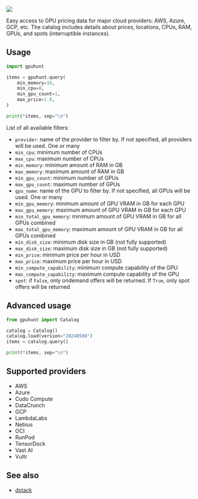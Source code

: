 [![](https://img.shields.io/pypi/v/gpuhunt)](https://pypi.org/project/gpuhunt/)

Easy access to GPU pricing data for major cloud providers: AWS, Azure, GCP, etc.
The catalog includes details about prices, locations, CPUs, RAM, GPUs, and spots (interruptible instances).

## Usage

```python
import gpuhunt

items = gpuhunt.query(
    min_memory=16,
    min_cpu=8,
    min_gpu_count=1,
    max_price=1.0,
)

print(*items, sep="\n")
```

List of all available filters:

* `provider`: name of the provider to filter by. If not specified, all providers will be used. One or many
* `min_cpu`: minimum number of CPUs
* `max_cpu`: maximum number of CPUs
* `min_memory`: minimum amount of RAM in GB
* `max_memory`: maximum amount of RAM in GB
* `min_gpu_count`: minimum number of GPUs
* `max_gpu_count`: maximum number of GPUs
* `gpu_name`: name of the GPU to filter by. If not specified, all GPUs will be used. One or many
* `min_gpu_memory`: minimum amount of GPU VRAM in GB for each GPU
* `max_gpu_memory`: maximum amount of GPU VRAM in GB for each GPU
* `min_total_gpu_memory`: minimum amount of GPU VRAM in GB for all GPUs combined
* `max_total_gpu_memory`: maximum amount of GPU VRAM in GB for all GPUs combined
* `min_disk_size`: minimum disk size in GB (not fully supported)
* `max_disk_size`: maximum disk size in GB (not fully supported)
* `min_price`: minimum price per hour in USD
* `max_price`: maximum price per hour in USD
* `min_compute_capability`: minimum compute capability of the GPU
* `max_compute_capability`: maximum compute capability of the GPU
* `spot`: if `False`, only ondemand offers will be returned. If `True`, only spot offers will be returned

## Advanced usage

```python
from gpuhunt import Catalog

catalog = Catalog()
catalog.load(version="20240508")
items = catalog.query()

print(*items, sep="\n")
```

## Supported providers

* AWS
* Azure
* Cudo Compute
* DataCrunch
* GCP
* LambdaLabs
* Nebius
* OCI
* RunPod
* TensorDock
* Vast AI
* Vultr

## See also

* [dstack](https://github.com/dstackai/dstack)
